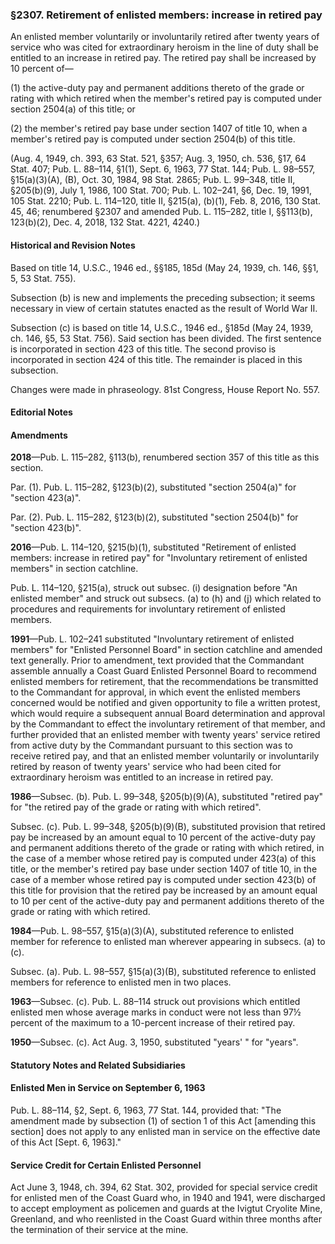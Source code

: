 ### §2307. Retirement of enlisted members: increase in retired pay ###

An enlisted member voluntarily or involuntarily retired after twenty years of service who was cited for extraordinary heroism in the line of duty shall be entitled to an increase in retired pay. The retired pay shall be increased by 10 percent of—

(1) the active-duty pay and permanent additions thereto of the grade or rating with which retired when the member's retired pay is computed under section 2504(a) of this title; or

(2) the member's retired pay base under section 1407 of title 10, when a member's retired pay is computed under section 2504(b) of this title.

(Aug. 4, 1949, ch. 393, 63 Stat. 521, §357; Aug. 3, 1950, ch. 536, §17, 64 Stat. 407; Pub. L. 88–114, §1(1), Sept. 6, 1963, 77 Stat. 144; Pub. L. 98–557, §15(a)(3)(A), (B), Oct. 30, 1984, 98 Stat. 2865; Pub. L. 99–348, title II, §205(b)(9), July 1, 1986, 100 Stat. 700; Pub. L. 102–241, §6, Dec. 19, 1991, 105 Stat. 2210; Pub. L. 114–120, title II, §215(a), (b)(1), Feb. 8, 2016, 130 Stat. 45, 46; renumbered §2307 and amended Pub. L. 115–282, title I, §§113(b), 123(b)(2), Dec. 4, 2018, 132 Stat. 4221, 4240.)

#### Historical and Revision Notes ####

Based on title 14, U.S.C., 1946 ed., §§185, 185d (May 24, 1939, ch. 146, §§1, 5, 53 Stat. 755).

Subsection (b) is new and implements the preceding subsection; it seems necessary in view of certain statutes enacted as the result of World War II.

Subsection (c) is based on title 14, U.S.C., 1946 ed., §185d (May 24, 1939, ch. 146, §5, 53 Stat. 756). Said section has been divided. The first sentence is incorporated in section 423 of this title. The second proviso is incorporated in section 424 of this title. The remainder is placed in this subsection.

Changes were made in phraseology. 81st Congress, House Report No. 557.

#### **Editorial Notes** ####

#### Amendments ####

**2018**—Pub. L. 115–282, §113(b), renumbered section 357 of this title as this section.

Par. (1). Pub. L. 115–282, §123(b)(2), substituted "section 2504(a)" for "section 423(a)".

Par. (2). Pub. L. 115–282, §123(b)(2), substituted "section 2504(b)" for "section 423(b)".

**2016**—Pub. L. 114–120, §215(b)(1), substituted "Retirement of enlisted members: increase in retired pay" for "Involuntary retirement of enlisted members" in section catchline.

Pub. L. 114–120, §215(a), struck out subsec. (i) designation before "An enlisted member" and struck out subsecs. (a) to (h) and (j) which related to procedures and requirements for involuntary retirement of enlisted members.

**1991**—Pub. L. 102–241 substituted "Involuntary retirement of enlisted members" for "Enlisted Personnel Board" in section catchline and amended text generally. Prior to amendment, text provided that the Commandant assemble annually a Coast Guard Enlisted Personnel Board to recommend enlisted members for retirement, that the recommendations be transmitted to the Commandant for approval, in which event the enlisted members concerned would be notified and given opportunity to file a written protest, which would require a subsequent annual Board determination and approval by the Commandant to effect the involuntary retirement of that member, and further provided that an enlisted member with twenty years' service retired from active duty by the Commandant pursuant to this section was to receive retired pay, and that an enlisted member voluntarily or involuntarily retired by reason of twenty years' service who had been cited for extraordinary heroism was entitled to an increase in retired pay.

**1986**—Subsec. (b). Pub. L. 99–348, §205(b)(9)(A), substituted "retired pay" for "the retired pay of the grade or rating with which retired".

Subsec. (c). Pub. L. 99–348, §205(b)(9)(B), substituted provision that retired pay be increased by an amount equal to 10 percent of the active-duty pay and permanent additions thereto of the grade or rating with which retired, in the case of a member whose retired pay is computed under 423(a) of this title, or the member's retired pay base under section 1407 of title 10, in the case of a member whose retired pay is computed under section 423(b) of this title for provision that the retired pay be increased by an amount equal to 10 per cent of the active-duty pay and permanent additions thereto of the grade or rating with which retired.

**1984**—Pub. L. 98–557, §15(a)(3)(A), substituted reference to enlisted member for reference to enlisted man wherever appearing in subsecs. (a) to (c).

Subsec. (a). Pub. L. 98–557, §15(a)(3)(B), substituted reference to enlisted members for reference to enlisted men in two places.

**1963**—Subsec. (c). Pub. L. 88–114 struck out provisions which entitled enlisted men whose average marks in conduct were not less than 97½ percent of the maximum to a 10-percent increase of their retired pay.

**1950**—Subsec. (c). Act Aug. 3, 1950, substituted "years' " for "years".

#### **Statutory Notes and Related Subsidiaries** ####

#### Enlisted Men in Service on September 6, 1963 ####

Pub. L. 88–114, §2, Sept. 6, 1963, 77 Stat. 144, provided that: "The amendment made by subsection (1) of section 1 of this Act [amending this section] does not apply to any enlisted man in service on the effective date of this Act [Sept. 6, 1963]."

#### Service Credit for Certain Enlisted Personnel ####

Act June 3, 1948, ch. 394, 62 Stat. 302, provided for special service credit for enlisted men of the Coast Guard who, in 1940 and 1941, were discharged to accept employment as policemen and guards at the Ivigtut Cryolite Mine, Greenland, and who reenlisted in the Coast Guard within three months after the termination of their service at the mine.